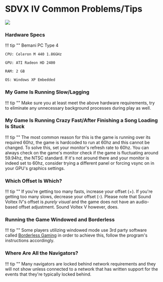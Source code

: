 # SDVX IV Common Problems/Tips

<img src="/img/sdvxiv/hh.png">

### Hardware Specs

!!! tip ""
	Bemani PC Type 4

	CPU: Celeron M 440 1.86GHz

	GPU: ATI Radeon HD 2400

	RAM: 2 GB

	OS: Windows XP Embedded

### My Game Is Running Slow/Lagging

!!! tip ""
	Make sure you at least meet the above hardware requirements, try to eliminate any unnecessary background processes during play as well.

### My Game Is Running Crazy Fast/After Finishing a Song Loading Is Stuck

!!! tip ""
	The most common reason for this is the game is running over its required 60hz, the game is hardcoded to run at 60hz and this cannot be changed. To solve this, set your monitor's refresh rate to 60hz. You can always check on the game's monitor check if the game is fluctuating around 59.94hz, the NTSC standard. If it's not around there and your monitor is indeed set to 60hz, consider trying a different panel or forcing vsync on in your GPU's graphics settings.

### Which Offset Is Which?

!!! tip ""
	If you're getting too many fasts, increase your offset (+). If you're getting too many slows, decrease your offset (-). Please note that Sound Voltex IV's offset is *purely visual* and the game does not have an audio-based offset adjustment. Sound Voltex V however, does.

### Running the Game Windowed and Borderless

!!! tip ""
	Some players utilizing windowed mode use 3rd party software called [Borderless Gaming](https://github.com/Codeusa/Borderless-Gaming/releases) in order to achieve this, follow the program's instructions accordingly.

### Where Are All the Navigators?

!!! tip ""
	Many navigators are locked behind network requirements and they will not show unless connected to a network that has written support for the events that they're typically locked behind.